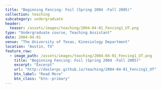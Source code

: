 ```yaml
---
title: "Beginning Fencing: Foil (Spring 2004 -Fall 2005)"
collection: teaching
subcategory: undergraduate
header: 
  teaser: /assets/images/teaching/2004-04-01_Fencing1_UT.png
type: "Undergraduate course, Teaching Assistant"
date: 2004-04-01
venue: "The University of Texas, Kinesiology Department"
location: "Austin, TX"
feature_row: 
  - image_path: /assets/images/teaching/2004-04-01_Fencing1_UT.png
    title: "Beginning Fencing: Foil (Spring 2004 -Fall 2005)"
    excerpt: "Excerpt"
    url: "http://daslerpc.github.io/teaching/2004-04-01_Fencing1_UT"
    btn_label: "Read More"
    btn_class: "btn--primary"
---
```


